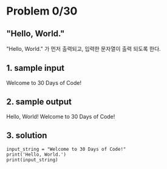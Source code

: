 # Problem 0/30

## "Hello, World."
"Hello, World." 가 먼저 출력되고, 입력한 문자열이 출력 되도록 한다.

## 1. sample input
Welcome to 30 Days of Code!

## 2. sample output
Hello, World!
Welcome to 30 Days of Code!

## 3. solution
```
input_string = "Welcome to 30 Days of Code!"
print('Hello, World.')
print(input_string)
```
